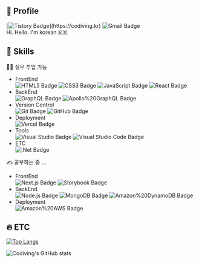 ## 👋 Profile

[![Tistory Badge](http://img.shields.io/badge/Tistory-83c997?style=flat&logo=Bloglovin&link="https://codiving.kr")](https://codiving.kr) ![Gmail Badge](http://img.shields.io/badge/codivingmoon@gmail.com-EA4335?style=flat&logo=Gmail&logoColor=white)  
Hi. Hello. I'm korean 🇰🇷

## 💪 Skills

🧑‍💻 실무 투입 가능

- FrontEnd  
  ![HTML5 Badge](http://img.shields.io/badge/HTML5-E34F26?style=flat&logo=HTML5&logoColor=white) ![CSS3 Badge](http://img.shields.io/badge/CSS3-1572B6?style=flat&logo=CSS3) ![JavaScript Badge](http://img.shields.io/badge/JavaScript-F7DF1E?style=flat&logo=JavaScript&logoColor=white) ![React Badge](http://img.shields.io/badge/React-blue?style=flat&logo=React)
- BackEnd  
  ![GraphQL Badge](http://img.shields.io/badge/GraphQL-E10098?style=flat&logo=GraphQL) ![Apollo%20GraphQL Badge](http://img.shields.io/badge/Apollo%20GraphQL-311C87?style=flat&logo=Apollo%20GraphQL)
- Version Control  
  ![Git Badge](http://img.shields.io/badge/Git-F05032?style=flat&logo=Git&logoColor=white) ![GitHub Badge](http://img.shields.io/badge/GitHub-181717?style=flat&logo=GitHub)
- Deployment  
  ![Vercel Badge](http://img.shields.io/badge/Vercel-000000?style=flat&logo=Vercel)
- Tools  
  ![Visual Studio Badge](http://img.shields.io/badge/Visual%20Studio-5C2D91?style=flat&logo=Visual%20Studio) ![Visual Studio Code Badge](http://img.shields.io/badge/Visual%20Studio%20Code-007ACC?style=flat&logo=Visual%20Studio%20Code)
- ETC  
   ![.Net Badge](<http://img.shields.io/badge/.Net(CSharp)-512BD4?style=flat&logo=.Net>)

✍ 공부하는 중 ...

- FrontEnd  
  ![Next.js Badge](http://img.shields.io/badge/Next.js-000000?style=flat&logo=Next.js) ![Storybook Badge](http://img.shields.io/badge/Storybook-pink?style=flat&logo=Storybook)
- BackEnd  
  ![Node.js Badge](http://img.shields.io/badge/Node.js-339933?style=flat&logo=Node.js&logoColor=white) ![MongoDB Badge](http://img.shields.io/badge/MongoDB-47A248?style=flat&logo=MongoDB&logoColor=white) ![Amazon%20DynamoDB Badge](http://img.shields.io/badge/Amazon%20DynamoDB-4053D6?style=flat&logo=Amazon%20DynamoDB)
- Deployment  
  ![Amazon%20AWS Badge](http://img.shields.io/badge/Amazon%20AWS-232F3E?style=flat&logo=Amazon%20AWS)

## 🔥 ETC

[![Top Langs](https://github-readme-stats.vercel.app/api/top-langs/?username=anuraghazra&layout=compact)](https://github.com/anuraghazra/github-readme-stats)

![Codiving's GitHub stats](https://github-readme-stats.vercel.app/api?username=Codiving&count_private=true&show_icons=true&theme=radical&hide=contribs,prs,issues)
